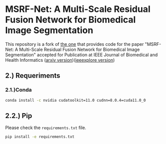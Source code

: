 # MSRF-Net: A Multi-Scale Residual Fusion Network for Biomedical Image Segmentation
This repository is a fork of [the one](https://github.com/NoviceMAn-prog/MSRF-Net) that provides code for the paper "MSRF-Net: A Multi-Scale Residual Fusion Network for Biomedical Image Segmentation" accepted for Publication at IEEE Journal of Biomedical and Health Informatics ([arxiv version](https://arxiv.org/abs/2105.07451))([ieeexplore version](https://ieeexplore.ieee.org/document/9662196%E2%80%A6))
## 2.) Requeriments
### 2.1.)Conda

```bash
conda install -c nvidia cudatoolkit=11.0 cudnn=8.0.4=cuda11.0_0
```
## 2.2.) Pip

Please check the `requirements.txt` file.

```bash
pip install -e requirements.txt
```




